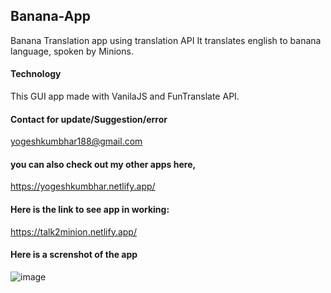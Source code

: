 ## Banana-App
Banana Translation app using translation API
It translates english to banana language, spoken by Minions.

#### Technology
This GUI app made with VanilaJS and FunTranslate API.

#### Contact for update/Suggestion/error
yogeshkumbhar188@gmail.com

#### you can also check out my other apps here,
https://yogeshkumbhar.netlify.app/

#### Here is the link to see app in working:
https://talk2minion.netlify.app/

#### Here is a screnshot of the app
![image](https://user-images.githubusercontent.com/111835554/211302383-a88212b3-6901-46ce-9c55-395f658a531b.png)
